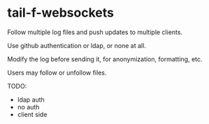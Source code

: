tail-f-websockets
=================

Follow multiple log files and push updates to multiple clients.

Use github authentication or ldap, or none at all.

Modify the log before sending it, for anonymization, formatting, etc.

Users may follow or unfollow files.

TODO:

* ldap auth
* no auth
* client side

